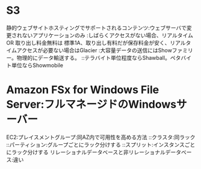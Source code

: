 # S3
静的ウェブサイトホスティングでサポートされるコンテンツ:ウェブサーバで変更されないアプリケーションのみ
:しばらくアクセスがない場合、リアルタイム OR 取り出し料金無料は 標準1A、取り出し有料だが保存料金が安く、リアルタイムアクセスが必要ない場合はGlacier
:大容量データの送信にはShowファミリー。物理的にデータ輸送する。
::テラバイト単位程度ならShawball。ペタバイト単位ならShowmobile
# Amazon FSx for Windows File Server:フルマネージドのWindowsサーバー
EC2:プレイスメントグループ:同AZ内で可用性を高める方法
::クラスタ:同ラック
::パーティション:グループごとにラック分けする
::スプリット:インスタンスごとにラック分けする
リレーショナルデータベースと非リレーショナルデータベース:違い


